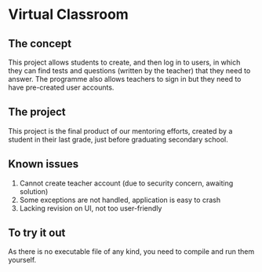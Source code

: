 # Virtual Classroom
## The concept
This project allows students to create, and then log in to users, in which they can find tests and questions (written by the teacher) that they need to answer.
The programme also allows teachers to sign in but they need to have pre-created user accounts.
## The project
This project is the final product of our mentoring efforts, created by a student in their last grade, just before graduating secondary school.
## Known issues
1. Cannot create teacher account (due to security concern, awaiting solution)
2. Some exceptions are not handled, application is easy to crash
3. Lacking revision on UI, not too user-friendly

## To try it out
As there is no executable file of any kind, you need to compile and run them yourself.
